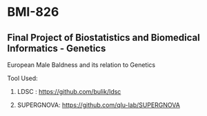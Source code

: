 # BMI-826
## Final Project of Biostatistics and Biomedical Informatics - Genetics

European Male Baldness and its relation to Genetics

Tool Used:

1. LDSC : https://github.com/bulik/ldsc

2. SUPERGNOVA: https://github.com/qlu-lab/SUPERGNOVA
